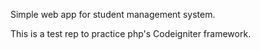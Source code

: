 Simple web app for student management system.

This is a test rep to practice php's Codeigniter framework.

